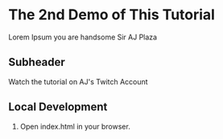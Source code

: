 # The 2nd Demo of This Tutorial


Lorem Ipsum you are handsome Sir AJ Plaza 

## Subheader

Watch the tutorial on AJ's Twitch Account

## Local Development

1. Open index.html in your browser.

